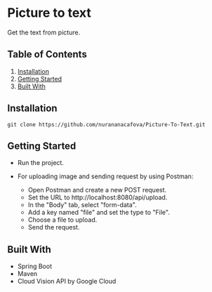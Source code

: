 # Picture to text

Get the text from picture.

## Table of Contents

1. [Installation](#installation)
2. [Getting Started](#getting-started)
2. [Built With](#built-with)

## Installation

```
git clone https://github.com/nurananacafova/Picture-To-Text.git
```

## Getting Started

* Run the project.

* For uploading image and sending request by using Postman:
    * Open Postman and create a new POST request.
    * Set the URL to http://localhost:8080/api/upload.
    * In the "Body" tab, select "form-data".
    * Add a key named "file" and set the type to "File".
    * Choose a file to upload.
    * Send the request.

## Built With

- Spring Boot 
- Maven
- Cloud Vision API by Google Cloud
